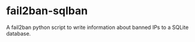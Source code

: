 # fail2ban-sqlban
 
A fail2ban python script to write information about banned IPs to a SQLite database.
